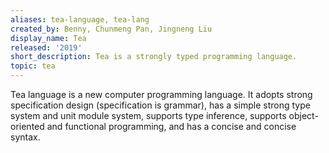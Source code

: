 ```yaml
---
aliases: tea-language, tea-lang
created_by: Benny, Chunmeng Pan, Jingneng Liu
display_name: Tea
released: '2019'
short_description: Tea is a strongly typed programming language.
topic: tea
---
```

Tea language is a new computer programming language. It adopts strong specification design (specification is grammar), has a simple strong type system and unit module system, supports type inference, supports object-oriented and functional programming, and has a concise and concise syntax.